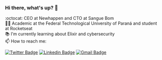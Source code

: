### Hi there, what's up? 👋

:octocat: CEO at Newhappen and CTO at Sangue Bom <br />
:man_teacher: Academic at the Federal Technological University of Paraná and student at Rocketseat <br />
:books: I'm currently learning about Elixir and cybersecurity <br />
📫 How to reach me:

[![Twitter Badge](https://img.shields.io/badge/-@baza_yuri-0097ff?style=flat-square&labelColor=0097ff&logo=twitter&logoColor=white&link=https://twitter.com/baza_yuri)](https://twitter.com/baza_yuri) 
[![Linkedin Badge](https://img.shields.io/badge/-Yuri%20Baza-0097ff?style=flat-square&logo=Linkedin&logoColor=white&link=https://www.linkedin.com/in/yuri-baza-170309196/)](https://www.linkedin.com/in/yuri-baza-170309196/) 
[![Gmail Badge](https://img.shields.io/badge/-yurisbaza@gmail.com-0097ff?style=flat-square&logo=Gmail&logoColor=white&link=mailto:yurisbaza@gmail.com)](mailto:yurisbaza@gmail.com)
